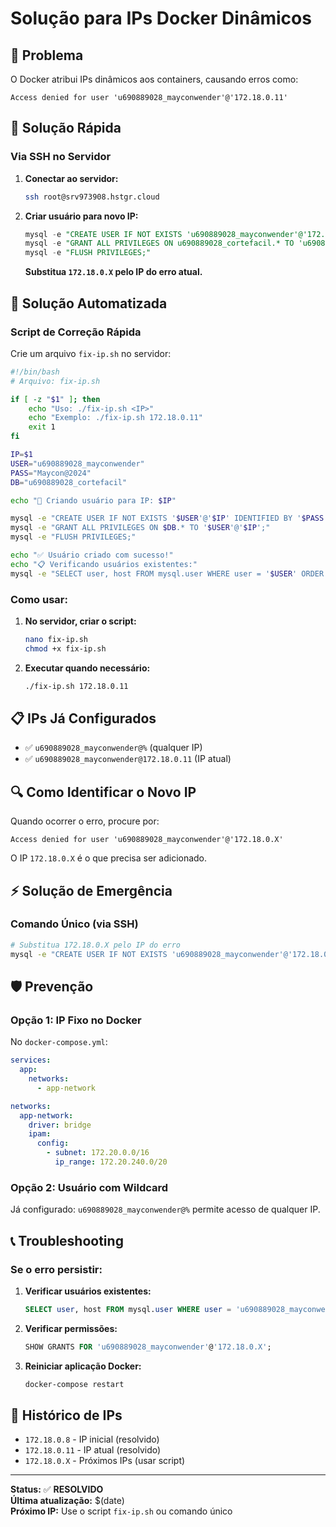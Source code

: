 # Solução para IPs Docker Dinâmicos

## 🎯 Problema

O Docker atribui IPs dinâmicos aos containers, causando erros como:
```
Access denied for user 'u690889028_mayconwender'@'172.18.0.11'
```

## 🔧 Solução Rápida

### Via SSH no Servidor

1. **Conectar ao servidor:**
   ```bash
   ssh root@srv973908.hstgr.cloud
   ```

2. **Criar usuário para novo IP:**
   ```sql
   mysql -e "CREATE USER IF NOT EXISTS 'u690889028_mayconwender'@'172.18.0.X' IDENTIFIED BY 'Maycon@2024';"
   mysql -e "GRANT ALL PRIVILEGES ON u690889028_cortefacil.* TO 'u690889028_mayconwender'@'172.18.0.X';"
   mysql -e "FLUSH PRIVILEGES;"
   ```

   **Substitua `172.18.0.X` pelo IP do erro atual.**

## 🚀 Solução Automatizada

### Script de Correção Rápida

Crie um arquivo `fix-ip.sh` no servidor:

```bash
#!/bin/bash
# Arquivo: fix-ip.sh

if [ -z "$1" ]; then
    echo "Uso: ./fix-ip.sh <IP>"
    echo "Exemplo: ./fix-ip.sh 172.18.0.11"
    exit 1
fi

IP=$1
USER="u690889028_mayconwender"
PASS="Maycon@2024"
DB="u690889028_cortefacil"

echo "🔧 Criando usuário para IP: $IP"

mysql -e "CREATE USER IF NOT EXISTS '$USER'@'$IP' IDENTIFIED BY '$PASS';"
mysql -e "GRANT ALL PRIVILEGES ON $DB.* TO '$USER'@'$IP';"
mysql -e "FLUSH PRIVILEGES;"

echo "✅ Usuário criado com sucesso!"
echo "📋 Verificando usuários existentes:"
mysql -e "SELECT user, host FROM mysql.user WHERE user = '$USER' ORDER BY host;"
```

### Como usar:

1. **No servidor, criar o script:**
   ```bash
   nano fix-ip.sh
   chmod +x fix-ip.sh
   ```

2. **Executar quando necessário:**
   ```bash
   ./fix-ip.sh 172.18.0.11
   ```

## 📋 IPs Já Configurados

- ✅ `u690889028_mayconwender@%` (qualquer IP)
- ✅ `u690889028_mayconwender@172.18.0.11` (IP atual)

## 🔍 Como Identificar o Novo IP

Quando ocorrer o erro, procure por:
```
Access denied for user 'u690889028_mayconwender'@'172.18.0.X'
```

O IP `172.18.0.X` é o que precisa ser adicionado.

## ⚡ Solução de Emergência

### Comando Único (via SSH)

```bash
# Substitua 172.18.0.X pelo IP do erro
mysql -e "CREATE USER IF NOT EXISTS 'u690889028_mayconwender'@'172.18.0.X' IDENTIFIED BY 'Maycon@2024'; GRANT ALL PRIVILEGES ON u690889028_cortefacil.* TO 'u690889028_mayconwender'@'172.18.0.X'; FLUSH PRIVILEGES;"
```

## 🛡️ Prevenção

### Opção 1: IP Fixo no Docker

No `docker-compose.yml`:
```yaml
services:
  app:
    networks:
      - app-network

networks:
  app-network:
    driver: bridge
    ipam:
      config:
        - subnet: 172.20.0.0/16
          ip_range: 172.20.240.0/20
```

### Opção 2: Usuário com Wildcard

Já configurado: `u690889028_mayconwender@%` permite acesso de qualquer IP.

## 📞 Troubleshooting

### Se o erro persistir:

1. **Verificar usuários existentes:**
   ```sql
   SELECT user, host FROM mysql.user WHERE user = 'u690889028_mayconwender';
   ```

2. **Verificar permissões:**
   ```sql
   SHOW GRANTS FOR 'u690889028_mayconwender'@'172.18.0.X';
   ```

3. **Reiniciar aplicação Docker:**
   ```bash
   docker-compose restart
   ```

## 📝 Histórico de IPs

- `172.18.0.8` - IP inicial (resolvido)
- `172.18.0.11` - IP atual (resolvido)
- `172.18.0.X` - Próximos IPs (usar script)

---

**Status:** ✅ **RESOLVIDO**  
**Última atualização:** $(date)  
**Próximo IP:** Use o script `fix-ip.sh` ou comando único